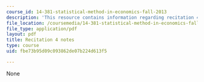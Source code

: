 ```yaml
---
course_id: 14-381-statistical-method-in-economics-fall-2013
description: 'This resource contains information regarding recitation 4 notes. '
file_location: /coursemedia/14-381-statistical-method-in-economics-fall-2013/fbe73b95d09c093862de07b224d613f5_MIT14_381F13_Recitation4.pdf
file_type: application/pdf
layout: pdf
title: Recitation 4 notes
type: course
uid: fbe73b95d09c093862de07b224d613f5

---
```

None